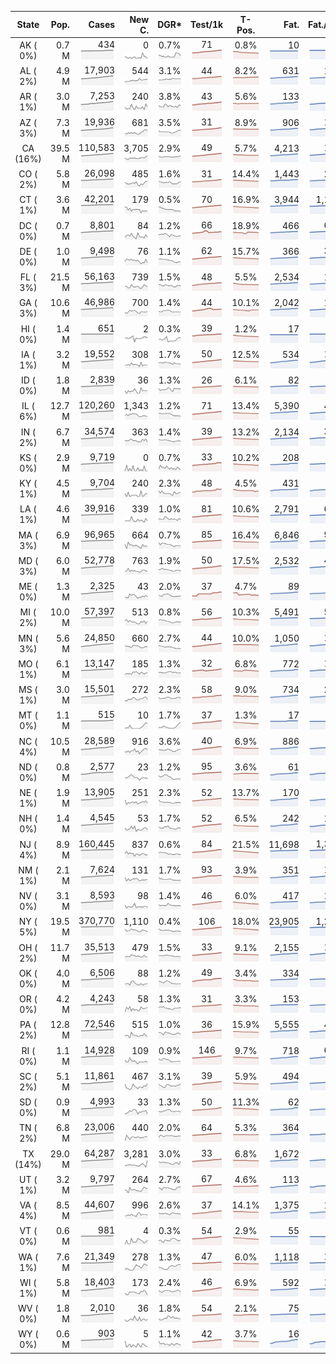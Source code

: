 
<!-- Building Table Time:  2020-06-01T14:29:44.462574 -->


| State | Pop. | Cases | New C. | DGR* | Test/1k | T-Pos. | Fat. | Fat./1M  | CFR* |  GF* | GF-14day | Dbl.Days | CDD |  
| :---: | ---: | ---: | ---: | :---: | :---: | :---: | ---: | ---:  | :---: |  :---: | :---: | :---: | ---: |  
| AK ( 0%)  | 0.7 M  | 434 <br><img src="/assets/images/covid/sparklines/AK_img_positive_20200601_1591036184.png"> | 0 <br><img src="/assets/images/covid/sparklines/AK_img_positiveIncrease_20200601_1591036184.png"> | 0.7% <br><img src="/assets/images/covid/sparklines/AK_img_dgr_4_20200601_1591036184.png"> | 71 <br><img src="/assets/images/covid/sparklines/AK_img_total_test_per_1k_20200601_1591036184.png"> | 0.8% <br><img src="/assets/images/covid/sparklines/AK_img_test_positivity_20200601_1591036184.png"> | 10 <br><img src="/assets/images/covid/sparklines/AK_img_death_20200601_1591036185.png"> | 14 <br><img src="/assets/images/covid/sparklines/AK_img_death_20200601_1591036185.png">  | 2.3% <br><img src="/assets/images/covid/sparklines/AK_img_cfr_4_20200601_1591036186.png"> |  1.5 <br><img src="/assets/images/covid/sparklines/AK_img_gfac_4_20200601_1591036185.png"> | 22.8 <br><img src="/assets/images/covid/sparklines/AK_img_gfac_14sum_20200601_1591036185.png"> | 98 <br><img src="/assets/images/covid/sparklines/AK_img_doubling_days_20200601_1591036185.png"> | 3   |  
| AL ( 2%)  | 4.9 M  | 17,903 <br><img src="/assets/images/covid/sparklines/AL_img_positive_20200601_1591036186.png"> | 544 <br><img src="/assets/images/covid/sparklines/AL_img_positiveIncrease_20200601_1591036186.png"> | 3.1% <br><img src="/assets/images/covid/sparklines/AL_img_dgr_4_20200601_1591036186.png"> | 44 <br><img src="/assets/images/covid/sparklines/AL_img_total_test_per_1k_20200601_1591036186.png"> | 8.2% <br><img src="/assets/images/covid/sparklines/AL_img_test_positivity_20200601_1591036186.png"> | 631 <br><img src="/assets/images/covid/sparklines/AL_img_death_20200601_1591036186.png"> | 129 <br><img src="/assets/images/covid/sparklines/AL_img_death_20200601_1591036186.png">  | 3.6% <br><img src="/assets/images/covid/sparklines/AL_img_cfr_4_20200601_1591036187.png"> |  1.0 <br><img src="/assets/images/covid/sparklines/AL_img_gfac_4_20200601_1591036186.png"> | 15.0 <br><img src="/assets/images/covid/sparklines/AL_img_gfac_14sum_20200601_1591036187.png"> | 22 <br><img src="/assets/images/covid/sparklines/AL_img_doubling_days_20200601_1591036187.png"> | 0   |  
| AR ( 1%)  | 3.0 M  | 7,253 <br><img src="/assets/images/covid/sparklines/AR_img_positive_20200601_1591036187.png"> | 240 <br><img src="/assets/images/covid/sparklines/AR_img_positiveIncrease_20200601_1591036187.png"> | 3.8% <br><img src="/assets/images/covid/sparklines/AR_img_dgr_4_20200601_1591036187.png"> | 43 <br><img src="/assets/images/covid/sparklines/AR_img_total_test_per_1k_20200601_1591036188.png"> | 5.6% <br><img src="/assets/images/covid/sparklines/AR_img_test_positivity_20200601_1591036188.png"> | 133 <br><img src="/assets/images/covid/sparklines/AR_img_death_20200601_1591036188.png"> | 44 <br><img src="/assets/images/covid/sparklines/AR_img_death_20200601_1591036188.png">  | 1.9% <br><img src="/assets/images/covid/sparklines/AR_img_cfr_4_20200601_1591036189.png"> |  0.7 <br><img src="/assets/images/covid/sparklines/AR_img_gfac_4_20200601_1591036188.png"> | 17.5 <br><img src="/assets/images/covid/sparklines/AR_img_gfac_14sum_20200601_1591036188.png"> | 18 <br><img src="/assets/images/covid/sparklines/AR_img_doubling_days_20200601_1591036188.png"> | 1   |  
| AZ ( 3%)  | 7.3 M  | 19,936 <br><img src="/assets/images/covid/sparklines/AZ_img_positive_20200601_1591036189.png"> | 681 <br><img src="/assets/images/covid/sparklines/AZ_img_positiveIncrease_20200601_1591036189.png"> | 3.5% <br><img src="/assets/images/covid/sparklines/AZ_img_dgr_4_20200601_1591036189.png"> | 31 <br><img src="/assets/images/covid/sparklines/AZ_img_total_test_per_1k_20200601_1591036189.png"> | 8.9% <br><img src="/assets/images/covid/sparklines/AZ_img_test_positivity_20200601_1591036189.png"> | 906 <br><img src="/assets/images/covid/sparklines/AZ_img_death_20200601_1591036189.png"> | 124 <br><img src="/assets/images/covid/sparklines/AZ_img_death_20200601_1591036189.png">  | 4.7% <br><img src="/assets/images/covid/sparklines/AZ_img_cfr_4_20200601_1591036190.png"> |  1.1 <br><img src="/assets/images/covid/sparklines/AZ_img_gfac_4_20200601_1591036190.png"> | 15.5 <br><img src="/assets/images/covid/sparklines/AZ_img_gfac_14sum_20200601_1591036190.png"> | 20 <br><img src="/assets/images/covid/sparklines/AZ_img_doubling_days_20200601_1591036190.png"> | 1   |  
| CA (16%)  | 39.5 M  | 110,583 <br><img src="/assets/images/covid/sparklines/CA_img_positive_20200601_1591036190.png"> | 3,705 <br><img src="/assets/images/covid/sparklines/CA_img_positiveIncrease_20200601_1591036190.png"> | 2.9% <br><img src="/assets/images/covid/sparklines/CA_img_dgr_4_20200601_1591036191.png"> | 49 <br><img src="/assets/images/covid/sparklines/CA_img_total_test_per_1k_20200601_1591036191.png"> | 5.7% <br><img src="/assets/images/covid/sparklines/CA_img_test_positivity_20200601_1591036191.png"> | 4,213 <br><img src="/assets/images/covid/sparklines/CA_img_death_20200601_1591036191.png"> | 107 <br><img src="/assets/images/covid/sparklines/CA_img_death_20200601_1591036191.png">  | 3.9% <br><img src="/assets/images/covid/sparklines/CA_img_cfr_4_20200601_1591036192.png"> |  1.2 <br><img src="/assets/images/covid/sparklines/CA_img_gfac_4_20200601_1591036191.png"> | 14.7 <br><img src="/assets/images/covid/sparklines/CA_img_gfac_14sum_20200601_1591036191.png"> | 24 <br><img src="/assets/images/covid/sparklines/CA_img_doubling_days_20200601_1591036191.png"> | 0   |  
| CO ( 2%)  | 5.8 M  | 26,098 <br><img src="/assets/images/covid/sparklines/CO_img_positive_20200601_1591036192.png"> | 485 <br><img src="/assets/images/covid/sparklines/CO_img_positiveIncrease_20200601_1591036192.png"> | 1.6% <br><img src="/assets/images/covid/sparklines/CO_img_dgr_4_20200601_1591036192.png"> | 31 <br><img src="/assets/images/covid/sparklines/CO_img_total_test_per_1k_20200601_1591036192.png"> | 14.4% <br><img src="/assets/images/covid/sparklines/CO_img_test_positivity_20200601_1591036193.png"> | 1,443 <br><img src="/assets/images/covid/sparklines/CO_img_death_20200601_1591036193.png"> | 251 <br><img src="/assets/images/covid/sparklines/CO_img_death_20200601_1591036193.png">  | 5.6% <br><img src="/assets/images/covid/sparklines/CO_img_cfr_4_20200601_1591036193.png"> |  1.3 <br><img src="/assets/images/covid/sparklines/CO_img_gfac_4_20200601_1591036193.png"> | 15.3 <br><img src="/assets/images/covid/sparklines/CO_img_gfac_14sum_20200601_1591036193.png"> | 42 <br><img src="/assets/images/covid/sparklines/CO_img_doubling_days_20200601_1591036193.png"> | 1   |  
| CT ( 1%)  | 3.6 M  | 42,201 <br><img src="/assets/images/covid/sparklines/CT_img_positive_20200601_1591036194.png"> | 179 <br><img src="/assets/images/covid/sparklines/CT_img_positiveIncrease_20200601_1591036194.png"> | 0.5% <br><img src="/assets/images/covid/sparklines/CT_img_dgr_4_20200601_1591036194.png"> | 70 <br><img src="/assets/images/covid/sparklines/CT_img_total_test_per_1k_20200601_1591036194.png"> | 16.9% <br><img src="/assets/images/covid/sparklines/CT_img_test_positivity_20200601_1591036194.png"> | 3,944 <br><img src="/assets/images/covid/sparklines/CT_img_death_20200601_1591036194.png"> | 1,106 <br><img src="/assets/images/covid/sparklines/CT_img_death_20200601_1591036194.png">  | 9.3% <br><img src="/assets/images/covid/sparklines/CT_img_cfr_4_20200601_1591036195.png"> |  0.9 <br><img src="/assets/images/covid/sparklines/CT_img_gfac_4_20200601_1591036194.png"> | 13.8 <br><img src="/assets/images/covid/sparklines/CT_img_gfac_14sum_20200601_1591036195.png"> | 132 <br><img src="/assets/images/covid/sparklines/CT_img_doubling_days_20200601_1591036195.png"> | 1   |  
| DC ( 0%)  | 0.7 M  | 8,801 <br><img src="/assets/images/covid/sparklines/DC_img_positive_20200601_1591036195.png"> | 84 <br><img src="/assets/images/covid/sparklines/DC_img_positiveIncrease_20200601_1591036195.png"> | 1.2% <br><img src="/assets/images/covid/sparklines/DC_img_dgr_4_20200601_1591036195.png"> | 66 <br><img src="/assets/images/covid/sparklines/DC_img_total_test_per_1k_20200601_1591036195.png"> | 18.9% <br><img src="/assets/images/covid/sparklines/DC_img_test_positivity_20200601_1591036196.png"> | 466 <br><img src="/assets/images/covid/sparklines/DC_img_death_20200601_1591036196.png"> | 660 <br><img src="/assets/images/covid/sparklines/DC_img_death_20200601_1591036196.png">  | 5.3% <br><img src="/assets/images/covid/sparklines/DC_img_cfr_4_20200601_1591036196.png"> |  1.4 <br><img src="/assets/images/covid/sparklines/DC_img_gfac_4_20200601_1591036196.png"> | 13.8 <br><img src="/assets/images/covid/sparklines/DC_img_gfac_14sum_20200601_1591036196.png"> | 56 <br><img src="/assets/images/covid/sparklines/DC_img_doubling_days_20200601_1591036196.png"> | 1   |  
| DE ( 0%)  | 1.0 M  | 9,498 <br><img src="/assets/images/covid/sparklines/DE_img_positive_20200601_1591036197.png"> | 76 <br><img src="/assets/images/covid/sparklines/DE_img_positiveIncrease_20200601_1591036197.png"> | 1.1% <br><img src="/assets/images/covid/sparklines/DE_img_dgr_4_20200601_1591036197.png"> | 62 <br><img src="/assets/images/covid/sparklines/DE_img_total_test_per_1k_20200601_1591036197.png"> | 15.7% <br><img src="/assets/images/covid/sparklines/DE_img_test_positivity_20200601_1591036197.png"> | 366 <br><img src="/assets/images/covid/sparklines/DE_img_death_20200601_1591036197.png"> | 376 <br><img src="/assets/images/covid/sparklines/DE_img_death_20200601_1591036197.png">  | 3.8% <br><img src="/assets/images/covid/sparklines/DE_img_cfr_4_20200601_1591036198.png"> |  1.3 <br><img src="/assets/images/covid/sparklines/DE_img_gfac_4_20200601_1591036197.png"> | 15.6 <br><img src="/assets/images/covid/sparklines/DE_img_gfac_14sum_20200601_1591036198.png"> | 62 <br><img src="/assets/images/covid/sparklines/DE_img_doubling_days_20200601_1591036198.png"> | 1   |  
| FL ( 3%)  | 21.5 M  | 56,163 <br><img src="/assets/images/covid/sparklines/FL_img_positive_20200601_1591036198.png"> | 739 <br><img src="/assets/images/covid/sparklines/FL_img_positiveIncrease_20200601_1591036198.png"> | 1.5% <br><img src="/assets/images/covid/sparklines/FL_img_dgr_4_20200601_1591036198.png"> | 48 <br><img src="/assets/images/covid/sparklines/FL_img_total_test_per_1k_20200601_1591036198.png"> | 5.5% <br><img src="/assets/images/covid/sparklines/FL_img_test_positivity_20200601_1591036199.png"> | 2,534 <br><img src="/assets/images/covid/sparklines/FL_img_death_20200601_1591036199.png"> | 118 <br><img src="/assets/images/covid/sparklines/FL_img_death_20200601_1591036199.png">  | 4.5% <br><img src="/assets/images/covid/sparklines/FL_img_cfr_4_20200601_1591036200.png"> |  1.0 <br><img src="/assets/images/covid/sparklines/FL_img_gfac_4_20200601_1591036199.png"> | 14.8 <br><img src="/assets/images/covid/sparklines/FL_img_gfac_14sum_20200601_1591036199.png"> | 46 <br><img src="/assets/images/covid/sparklines/FL_img_doubling_days_20200601_1591036199.png"> | 2   |  
| GA ( 3%)  | 10.6 M  | 46,986 <br><img src="/assets/images/covid/sparklines/GA_img_positive_20200601_1591036200.png"> | 700 <br><img src="/assets/images/covid/sparklines/GA_img_positiveIncrease_20200601_1591036200.png"> | 1.4% <br><img src="/assets/images/covid/sparklines/GA_img_dgr_4_20200601_1591036200.png"> | 44 <br><img src="/assets/images/covid/sparklines/GA_img_total_test_per_1k_20200601_1591036200.png"> | 10.1% <br><img src="/assets/images/covid/sparklines/GA_img_test_positivity_20200601_1591036200.png"> | 2,042 <br><img src="/assets/images/covid/sparklines/GA_img_death_20200601_1591036200.png"> | 192 <br><img src="/assets/images/covid/sparklines/GA_img_death_20200601_1591036200.png">  | 4.3% <br><img src="/assets/images/covid/sparklines/GA_img_cfr_4_20200601_1591036201.png"> |  1.1 <br><img src="/assets/images/covid/sparklines/GA_img_gfac_4_20200601_1591036200.png"> | 14.9 <br><img src="/assets/images/covid/sparklines/GA_img_gfac_14sum_20200601_1591036201.png"> | 48 <br><img src="/assets/images/covid/sparklines/GA_img_doubling_days_20200601_1591036201.png"> | 0   |  
| HI ( 0%)  | 1.4 M  | 651 <br><img src="/assets/images/covid/sparklines/HI_img_positive_20200601_1591036201.png"> | 2 <br><img src="/assets/images/covid/sparklines/HI_img_positiveIncrease_20200601_1591036201.png"> | 0.3% <br><img src="/assets/images/covid/sparklines/HI_img_dgr_4_20200601_1591036201.png"> | 39 <br><img src="/assets/images/covid/sparklines/HI_img_total_test_per_1k_20200601_1591036202.png"> | 1.2% <br><img src="/assets/images/covid/sparklines/HI_img_test_positivity_20200601_1591036202.png"> | 17 <br><img src="/assets/images/covid/sparklines/HI_img_death_20200601_1591036202.png"> | 12 <br><img src="/assets/images/covid/sparklines/HI_img_death_20200601_1591036202.png">  | 2.6% <br><img src="/assets/images/covid/sparklines/HI_img_cfr_4_20200601_1591036203.png"> |  1.2 <br><img src="/assets/images/covid/sparklines/HI_img_gfac_4_20200601_1591036202.png"> | 10.0 <br><img src="/assets/images/covid/sparklines/HI_img_gfac_14sum_20200601_1591036202.png"> | 249 <br><img src="/assets/images/covid/sparklines/HI_img_doubling_days_20200601_1591036203.png"> | 38   |  
| IA ( 1%)  | 3.2 M  | 19,552 <br><img src="/assets/images/covid/sparklines/IA_img_positive_20200601_1591036203.png"> | 308 <br><img src="/assets/images/covid/sparklines/IA_img_positiveIncrease_20200601_1591036203.png"> | 1.7% <br><img src="/assets/images/covid/sparklines/IA_img_dgr_4_20200601_1591036203.png"> | 50 <br><img src="/assets/images/covid/sparklines/IA_img_total_test_per_1k_20200601_1591036203.png"> | 12.5% <br><img src="/assets/images/covid/sparklines/IA_img_test_positivity_20200601_1591036203.png"> | 534 <br><img src="/assets/images/covid/sparklines/IA_img_death_20200601_1591036204.png"> | 169 <br><img src="/assets/images/covid/sparklines/IA_img_death_20200601_1591036204.png">  | 2.7% <br><img src="/assets/images/covid/sparklines/IA_img_cfr_4_20200601_1591036204.png"> |  1.2 <br><img src="/assets/images/covid/sparklines/IA_img_gfac_4_20200601_1591036204.png"> | 17.8 <br><img src="/assets/images/covid/sparklines/IA_img_gfac_14sum_20200601_1591036204.png"> | 40 <br><img src="/assets/images/covid/sparklines/IA_img_doubling_days_20200601_1591036204.png"> | 2   |  
| ID ( 0%)  | 1.8 M  | 2,839 <br><img src="/assets/images/covid/sparklines/ID_img_positive_20200601_1591036204.png"> | 36 <br><img src="/assets/images/covid/sparklines/ID_img_positiveIncrease_20200601_1591036205.png"> | 1.3% <br><img src="/assets/images/covid/sparklines/ID_img_dgr_4_20200601_1591036205.png"> | 26 <br><img src="/assets/images/covid/sparklines/ID_img_total_test_per_1k_20200601_1591036205.png"> | 6.1% <br><img src="/assets/images/covid/sparklines/ID_img_test_positivity_20200601_1591036205.png"> | 82 <br><img src="/assets/images/covid/sparklines/ID_img_death_20200601_1591036205.png"> | 46 <br><img src="/assets/images/covid/sparklines/ID_img_death_20200601_1591036205.png">  | 2.9% <br><img src="/assets/images/covid/sparklines/ID_img_cfr_4_20200601_1591036206.png"> |  1.0 <br><img src="/assets/images/covid/sparklines/ID_img_gfac_4_20200601_1591036205.png"> | 11.3 <br><img src="/assets/images/covid/sparklines/ID_img_gfac_14sum_20200601_1591036205.png"> | 53 <br><img src="/assets/images/covid/sparklines/ID_img_doubling_days_20200601_1591036206.png"> | 0   |  
| IL ( 6%)  | 12.7 M  | 120,260 <br><img src="/assets/images/covid/sparklines/IL_img_positive_20200601_1591036206.png"> | 1,343 <br><img src="/assets/images/covid/sparklines/IL_img_positiveIncrease_20200601_1591036206.png"> | 1.2% <br><img src="/assets/images/covid/sparklines/IL_img_dgr_4_20200601_1591036206.png"> | 71 <br><img src="/assets/images/covid/sparklines/IL_img_total_test_per_1k_20200601_1591036206.png"> | 13.4% <br><img src="/assets/images/covid/sparklines/IL_img_test_positivity_20200601_1591036207.png"> | 5,390 <br><img src="/assets/images/covid/sparklines/IL_img_death_20200601_1591036207.png"> | 425 <br><img src="/assets/images/covid/sparklines/IL_img_death_20200601_1591036207.png">  | 4.5% <br><img src="/assets/images/covid/sparklines/IL_img_cfr_4_20200601_1591036207.png"> |  1.0 <br><img src="/assets/images/covid/sparklines/IL_img_gfac_4_20200601_1591036207.png"> | 14.2 <br><img src="/assets/images/covid/sparklines/IL_img_gfac_14sum_20200601_1591036207.png"> | 56 <br><img src="/assets/images/covid/sparklines/IL_img_doubling_days_20200601_1591036207.png"> | 2   |  
| IN ( 2%)  | 6.7 M  | 34,574 <br><img src="/assets/images/covid/sparklines/IN_img_positive_20200601_1591036208.png"> | 363 <br><img src="/assets/images/covid/sparklines/IN_img_positiveIncrease_20200601_1591036208.png"> | 1.4% <br><img src="/assets/images/covid/sparklines/IN_img_dgr_4_20200601_1591036208.png"> | 39 <br><img src="/assets/images/covid/sparklines/IN_img_total_test_per_1k_20200601_1591036208.png"> | 13.2% <br><img src="/assets/images/covid/sparklines/IN_img_test_positivity_20200601_1591036208.png"> | 2,134 <br><img src="/assets/images/covid/sparklines/IN_img_death_20200601_1591036208.png"> | 317 <br><img src="/assets/images/covid/sparklines/IN_img_death_20200601_1591036208.png">  | 6.2% <br><img src="/assets/images/covid/sparklines/IN_img_cfr_4_20200601_1591036209.png"> |  0.9 <br><img src="/assets/images/covid/sparklines/IN_img_gfac_4_20200601_1591036208.png"> | 14.3 <br><img src="/assets/images/covid/sparklines/IN_img_gfac_14sum_20200601_1591036209.png"> | 48 <br><img src="/assets/images/covid/sparklines/IN_img_doubling_days_20200601_1591036209.png"> | 1   |  
| KS ( 0%)  | 2.9 M  | 9,719 <br><img src="/assets/images/covid/sparklines/KS_img_positive_20200601_1591036209.png"> | 0 <br><img src="/assets/images/covid/sparklines/KS_img_positiveIncrease_20200601_1591036209.png"> | 0.7% <br><img src="/assets/images/covid/sparklines/KS_img_dgr_4_20200601_1591036209.png"> | 33 <br><img src="/assets/images/covid/sparklines/KS_img_total_test_per_1k_20200601_1591036209.png"> | 10.2% <br><img src="/assets/images/covid/sparklines/KS_img_test_positivity_20200601_1591036210.png"> | 208 <br><img src="/assets/images/covid/sparklines/KS_img_death_20200601_1591036210.png"> | 71 <br><img src="/assets/images/covid/sparklines/KS_img_death_20200601_1591036210.png">  | 2.1% <br><img src="/assets/images/covid/sparklines/KS_img_cfr_4_20200601_1591036210.png"> |  0.0 <br><img src="/assets/images/covid/sparklines/KS_img_gfac_4_20200601_1591036210.png"> | 0.2 <br><img src="/assets/images/covid/sparklines/KS_img_gfac_14sum_20200601_1591036210.png"> | 94 <br><img src="/assets/images/covid/sparklines/KS_img_doubling_days_20200601_1591036210.png"> | 2   |  
| KY ( 1%)  | 4.5 M  | 9,704 <br><img src="/assets/images/covid/sparklines/KY_img_positive_20200601_1591036211.png"> | 240 <br><img src="/assets/images/covid/sparklines/KY_img_positiveIncrease_20200601_1591036211.png"> | 2.3% <br><img src="/assets/images/covid/sparklines/KY_img_dgr_4_20200601_1591036211.png"> | 48 <br><img src="/assets/images/covid/sparklines/KY_img_total_test_per_1k_20200601_1591036211.png"> | 4.5% <br><img src="/assets/images/covid/sparklines/KY_img_test_positivity_20200601_1591036211.png"> | 431 <br><img src="/assets/images/covid/sparklines/KY_img_death_20200601_1591036211.png"> | 96 <br><img src="/assets/images/covid/sparklines/KY_img_death_20200601_1591036211.png">  | 4.4% <br><img src="/assets/images/covid/sparklines/KY_img_cfr_4_20200601_1591036212.png"> |  1.3 <br><img src="/assets/images/covid/sparklines/KY_img_gfac_4_20200601_1591036211.png"> | 10.0 <br><img src="/assets/images/covid/sparklines/KY_img_gfac_14sum_20200601_1591036212.png"> | 31 <br><img src="/assets/images/covid/sparklines/KY_img_doubling_days_20200601_1591036212.png"> | 1   |  
| LA ( 1%)  | 4.6 M  | 39,916 <br><img src="/assets/images/covid/sparklines/LA_img_positive_20200601_1591036212.png"> | 339 <br><img src="/assets/images/covid/sparklines/LA_img_positiveIncrease_20200601_1591036212.png"> | 1.0% <br><img src="/assets/images/covid/sparklines/LA_img_dgr_4_20200601_1591036212.png"> | 81 <br><img src="/assets/images/covid/sparklines/LA_img_total_test_per_1k_20200601_1591036212.png"> | 10.6% <br><img src="/assets/images/covid/sparklines/LA_img_test_positivity_20200601_1591036213.png"> | 2,791 <br><img src="/assets/images/covid/sparklines/LA_img_death_20200601_1591036213.png"> | 600 <br><img src="/assets/images/covid/sparklines/LA_img_death_20200601_1591036213.png">  | 7.0% <br><img src="/assets/images/covid/sparklines/LA_img_cfr_4_20200601_1591036214.png"> |  0.6 <br><img src="/assets/images/covid/sparklines/LA_img_gfac_4_20200601_1591036213.png"> | 18.5 <br><img src="/assets/images/covid/sparklines/LA_img_gfac_14sum_20200601_1591036213.png"> | 68 <br><img src="/assets/images/covid/sparklines/LA_img_doubling_days_20200601_1591036214.png"> | 1   |  
| MA ( 3%)  | 6.9 M  | 96,965 <br><img src="/assets/images/covid/sparklines/MA_img_positive_20200601_1591036214.png"> | 664 <br><img src="/assets/images/covid/sparklines/MA_img_positiveIncrease_20200601_1591036214.png"> | 0.7% <br><img src="/assets/images/covid/sparklines/MA_img_dgr_4_20200601_1591036214.png"> | 85 <br><img src="/assets/images/covid/sparklines/MA_img_total_test_per_1k_20200601_1591036214.png"> | 16.4% <br><img src="/assets/images/covid/sparklines/MA_img_test_positivity_20200601_1591036214.png"> | 6,846 <br><img src="/assets/images/covid/sparklines/MA_img_death_20200601_1591036215.png"> | 985 <br><img src="/assets/images/covid/sparklines/MA_img_death_20200601_1591036215.png">  | 7.0% <br><img src="/assets/images/covid/sparklines/MA_img_cfr_4_20200601_1591036215.png"> |  0.9 <br><img src="/assets/images/covid/sparklines/MA_img_gfac_4_20200601_1591036215.png"> | 10.0 <br><img src="/assets/images/covid/sparklines/MA_img_gfac_14sum_20200601_1591036215.png"> | 94 <br><img src="/assets/images/covid/sparklines/MA_img_doubling_days_20200601_1591036215.png"> | 1   |  
| MD ( 3%)  | 6.0 M  | 52,778 <br><img src="/assets/images/covid/sparklines/MD_img_positive_20200601_1591036215.png"> | 763 <br><img src="/assets/images/covid/sparklines/MD_img_positiveIncrease_20200601_1591036216.png"> | 1.9% <br><img src="/assets/images/covid/sparklines/MD_img_dgr_4_20200601_1591036216.png"> | 50 <br><img src="/assets/images/covid/sparklines/MD_img_total_test_per_1k_20200601_1591036216.png"> | 17.5% <br><img src="/assets/images/covid/sparklines/MD_img_test_positivity_20200601_1591036216.png"> | 2,532 <br><img src="/assets/images/covid/sparklines/MD_img_death_20200601_1591036216.png"> | 419 <br><img src="/assets/images/covid/sparklines/MD_img_death_20200601_1591036216.png">  | 4.8% <br><img src="/assets/images/covid/sparklines/MD_img_cfr_4_20200601_1591036217.png"> |  0.9 <br><img src="/assets/images/covid/sparklines/MD_img_gfac_4_20200601_1591036216.png"> | 15.1 <br><img src="/assets/images/covid/sparklines/MD_img_gfac_14sum_20200601_1591036216.png"> | 37 <br><img src="/assets/images/covid/sparklines/MD_img_doubling_days_20200601_1591036217.png"> | 3   |  
| ME ( 0%)  | 1.3 M  | 2,325 <br><img src="/assets/images/covid/sparklines/ME_img_positive_20200601_1591036217.png"> | 43 <br><img src="/assets/images/covid/sparklines/ME_img_positiveIncrease_20200601_1591036217.png"> | 2.0% <br><img src="/assets/images/covid/sparklines/ME_img_dgr_4_20200601_1591036217.png"> | 37 <br><img src="/assets/images/covid/sparklines/ME_img_total_test_per_1k_20200601_1591036217.png"> | 4.7% <br><img src="/assets/images/covid/sparklines/ME_img_test_positivity_20200601_1591036217.png"> | 89 <br><img src="/assets/images/covid/sparklines/ME_img_death_20200601_1591036218.png"> | 66 <br><img src="/assets/images/covid/sparklines/ME_img_death_20200601_1591036218.png">  | 3.8% <br><img src="/assets/images/covid/sparklines/ME_img_cfr_4_20200601_1591036218.png"> |  1.1 <br><img src="/assets/images/covid/sparklines/ME_img_gfac_4_20200601_1591036218.png"> | 16.0 <br><img src="/assets/images/covid/sparklines/ME_img_gfac_14sum_20200601_1591036218.png"> | 34 <br><img src="/assets/images/covid/sparklines/ME_img_doubling_days_20200601_1591036218.png"> | 1   |  
| MI ( 2%)  | 10.0 M  | 57,397 <br><img src="/assets/images/covid/sparklines/MI_img_positive_20200601_1591036219.png"> | 513 <br><img src="/assets/images/covid/sparklines/MI_img_positiveIncrease_20200601_1591036219.png"> | 0.8% <br><img src="/assets/images/covid/sparklines/MI_img_dgr_4_20200601_1591036219.png"> | 56 <br><img src="/assets/images/covid/sparklines/MI_img_total_test_per_1k_20200601_1591036219.png"> | 10.3% <br><img src="/assets/images/covid/sparklines/MI_img_test_positivity_20200601_1591036219.png"> | 5,491 <br><img src="/assets/images/covid/sparklines/MI_img_death_20200601_1591036219.png"> | 550 <br><img src="/assets/images/covid/sparklines/MI_img_death_20200601_1591036219.png">  | 9.6% <br><img src="/assets/images/covid/sparklines/MI_img_cfr_4_20200601_1591036220.png"> |  1.4 <br><img src="/assets/images/covid/sparklines/MI_img_gfac_4_20200601_1591036219.png"> | 15.2 <br><img src="/assets/images/covid/sparklines/MI_img_gfac_14sum_20200601_1591036220.png"> | 89 <br><img src="/assets/images/covid/sparklines/MI_img_doubling_days_20200601_1591036220.png"> | 0   |  
| MN ( 3%)  | 5.6 M  | 24,850 <br><img src="/assets/images/covid/sparklines/MN_img_positive_20200601_1591036220.png"> | 660 <br><img src="/assets/images/covid/sparklines/MN_img_positiveIncrease_20200601_1591036220.png"> | 2.7% <br><img src="/assets/images/covid/sparklines/MN_img_dgr_4_20200601_1591036220.png"> | 44 <br><img src="/assets/images/covid/sparklines/MN_img_total_test_per_1k_20200601_1591036220.png"> | 10.0% <br><img src="/assets/images/covid/sparklines/MN_img_test_positivity_20200601_1591036221.png"> | 1,050 <br><img src="/assets/images/covid/sparklines/MN_img_death_20200601_1591036221.png"> | 186 <br><img src="/assets/images/covid/sparklines/MN_img_death_20200601_1591036221.png">  | 4.2% <br><img src="/assets/images/covid/sparklines/MN_img_cfr_4_20200601_1591036221.png"> |  1.0 <br><img src="/assets/images/covid/sparklines/MN_img_gfac_4_20200601_1591036221.png"> | 14.1 <br><img src="/assets/images/covid/sparklines/MN_img_gfac_14sum_20200601_1591036221.png"> | 26 <br><img src="/assets/images/covid/sparklines/MN_img_doubling_days_20200601_1591036221.png"> | 0   |  
| MO ( 1%)  | 6.1 M  | 13,147 <br><img src="/assets/images/covid/sparklines/MO_img_positive_20200601_1591036222.png"> | 185 <br><img src="/assets/images/covid/sparklines/MO_img_positiveIncrease_20200601_1591036222.png"> | 1.3% <br><img src="/assets/images/covid/sparklines/MO_img_dgr_4_20200601_1591036222.png"> | 32 <br><img src="/assets/images/covid/sparklines/MO_img_total_test_per_1k_20200601_1591036222.png"> | 6.8% <br><img src="/assets/images/covid/sparklines/MO_img_test_positivity_20200601_1591036222.png"> | 772 <br><img src="/assets/images/covid/sparklines/MO_img_death_20200601_1591036222.png"> | 126 <br><img src="/assets/images/covid/sparklines/MO_img_death_20200601_1591036222.png">  | 5.8% <br><img src="/assets/images/covid/sparklines/MO_img_cfr_4_20200601_1591036223.png"> |  1.1 <br><img src="/assets/images/covid/sparklines/MO_img_gfac_4_20200601_1591036222.png"> | 15.1 <br><img src="/assets/images/covid/sparklines/MO_img_gfac_14sum_20200601_1591036223.png"> | 52 <br><img src="/assets/images/covid/sparklines/MO_img_doubling_days_20200601_1591036223.png"> | 0   |  
| MS ( 1%)  | 3.0 M  | 15,501 <br><img src="/assets/images/covid/sparklines/MS_img_positive_20200601_1591036223.png"> | 272 <br><img src="/assets/images/covid/sparklines/MS_img_positiveIncrease_20200601_1591036223.png"> | 2.3% <br><img src="/assets/images/covid/sparklines/MS_img_dgr_4_20200601_1591036223.png"> | 58 <br><img src="/assets/images/covid/sparklines/MS_img_total_test_per_1k_20200601_1591036223.png"> | 9.0% <br><img src="/assets/images/covid/sparklines/MS_img_test_positivity_20200601_1591036224.png"> | 734 <br><img src="/assets/images/covid/sparklines/MS_img_death_20200601_1591036224.png"> | 247 <br><img src="/assets/images/covid/sparklines/MS_img_death_20200601_1591036224.png">  | 4.8% <br><img src="/assets/images/covid/sparklines/MS_img_cfr_4_20200601_1591036224.png"> |  0.9 <br><img src="/assets/images/covid/sparklines/MS_img_gfac_4_20200601_1591036224.png"> | 15.2 <br><img src="/assets/images/covid/sparklines/MS_img_gfac_14sum_20200601_1591036224.png"> | 30 <br><img src="/assets/images/covid/sparklines/MS_img_doubling_days_20200601_1591036224.png"> | 1   |  
| MT ( 0%)  | 1.1 M  | 515 <br><img src="/assets/images/covid/sparklines/MT_img_positive_20200601_1591036225.png"> | 10 <br><img src="/assets/images/covid/sparklines/MT_img_positiveIncrease_20200601_1591036225.png"> | 1.7% <br><img src="/assets/images/covid/sparklines/MT_img_dgr_4_20200601_1591036225.png"> | 37 <br><img src="/assets/images/covid/sparklines/MT_img_total_test_per_1k_20200601_1591036225.png"> | 1.3% <br><img src="/assets/images/covid/sparklines/MT_img_test_positivity_20200601_1591036225.png"> | 17 <br><img src="/assets/images/covid/sparklines/MT_img_death_20200601_1591036225.png"> | 16 <br><img src="/assets/images/covid/sparklines/MT_img_death_20200601_1591036225.png">  | 3.4% <br><img src="/assets/images/covid/sparklines/MT_img_cfr_4_20200601_1591036226.png"> |  1.3 <br><img src="/assets/images/covid/sparklines/MT_img_gfac_4_20200601_1591036225.png"> | 20.4 <br><img src="/assets/images/covid/sparklines/MT_img_gfac_14sum_20200601_1591036226.png"> | 41 <br><img src="/assets/images/covid/sparklines/MT_img_doubling_days_20200601_1591036226.png"> | 1   |  
| NC ( 4%)  | 10.5 M  | 28,589 <br><img src="/assets/images/covid/sparklines/NC_img_positive_20200601_1591036226.png"> | 916 <br><img src="/assets/images/covid/sparklines/NC_img_positiveIncrease_20200601_1591036226.png"> | 3.6% <br><img src="/assets/images/covid/sparklines/NC_img_dgr_4_20200601_1591036226.png"> | 40 <br><img src="/assets/images/covid/sparklines/NC_img_total_test_per_1k_20200601_1591036226.png"> | 6.9% <br><img src="/assets/images/covid/sparklines/NC_img_test_positivity_20200601_1591036227.png"> | 886 <br><img src="/assets/images/covid/sparklines/NC_img_death_20200601_1591036227.png"> | 84 <br><img src="/assets/images/covid/sparklines/NC_img_death_20200601_1591036227.png">  | 3.2% <br><img src="/assets/images/covid/sparklines/NC_img_cfr_4_20200601_1591036228.png"> |  1.1 <br><img src="/assets/images/covid/sparklines/NC_img_gfac_4_20200601_1591036227.png"> | 16.8 <br><img src="/assets/images/covid/sparklines/NC_img_gfac_14sum_20200601_1591036227.png"> | 19 <br><img src="/assets/images/covid/sparklines/NC_img_doubling_days_20200601_1591036228.png"> | 1   |  
| ND ( 0%)  | 0.8 M  | 2,577 <br><img src="/assets/images/covid/sparklines/ND_img_positive_20200601_1591036228.png"> | 23 <br><img src="/assets/images/covid/sparklines/ND_img_positiveIncrease_20200601_1591036228.png"> | 1.2% <br><img src="/assets/images/covid/sparklines/ND_img_dgr_4_20200601_1591036228.png"> | 95 <br><img src="/assets/images/covid/sparklines/ND_img_total_test_per_1k_20200601_1591036228.png"> | 3.6% <br><img src="/assets/images/covid/sparklines/ND_img_test_positivity_20200601_1591036229.png"> | 61 <br><img src="/assets/images/covid/sparklines/ND_img_death_20200601_1591036229.png"> | 80 <br><img src="/assets/images/covid/sparklines/ND_img_death_20200601_1591036229.png">  | 2.3% <br><img src="/assets/images/covid/sparklines/ND_img_cfr_4_20200601_1591036229.png"> |  0.8 <br><img src="/assets/images/covid/sparklines/ND_img_gfac_4_20200601_1591036229.png"> | 12.1 <br><img src="/assets/images/covid/sparklines/ND_img_gfac_14sum_20200601_1591036229.png"> | 59 <br><img src="/assets/images/covid/sparklines/ND_img_doubling_days_20200601_1591036229.png"> | 3   |  
| NE ( 1%)  | 1.9 M  | 13,905 <br><img src="/assets/images/covid/sparklines/NE_img_positive_20200601_1591036229.png"> | 251 <br><img src="/assets/images/covid/sparklines/NE_img_positiveIncrease_20200601_1591036230.png"> | 2.3% <br><img src="/assets/images/covid/sparklines/NE_img_dgr_4_20200601_1591036230.png"> | 52 <br><img src="/assets/images/covid/sparklines/NE_img_total_test_per_1k_20200601_1591036230.png"> | 13.7% <br><img src="/assets/images/covid/sparklines/NE_img_test_positivity_20200601_1591036230.png"> | 170 <br><img src="/assets/images/covid/sparklines/NE_img_death_20200601_1591036230.png"> | 88 <br><img src="/assets/images/covid/sparklines/NE_img_death_20200601_1591036230.png">  | 1.2% <br><img src="/assets/images/covid/sparklines/NE_img_cfr_4_20200601_1591036231.png"> |  1.0 <br><img src="/assets/images/covid/sparklines/NE_img_gfac_4_20200601_1591036230.png"> | 15.6 <br><img src="/assets/images/covid/sparklines/NE_img_gfac_14sum_20200601_1591036230.png"> | 31 <br><img src="/assets/images/covid/sparklines/NE_img_doubling_days_20200601_1591036231.png"> | 1   |  
| NH ( 0%)  | 1.4 M  | 4,545 <br><img src="/assets/images/covid/sparklines/NH_img_positive_20200601_1591036231.png"> | 53 <br><img src="/assets/images/covid/sparklines/NH_img_positiveIncrease_20200601_1591036231.png"> | 1.7% <br><img src="/assets/images/covid/sparklines/NH_img_dgr_4_20200601_1591036231.png"> | 52 <br><img src="/assets/images/covid/sparklines/NH_img_total_test_per_1k_20200601_1591036231.png"> | 6.5% <br><img src="/assets/images/covid/sparklines/NH_img_test_positivity_20200601_1591036231.png"> | 242 <br><img src="/assets/images/covid/sparklines/NH_img_death_20200601_1591036232.png"> | 178 <br><img src="/assets/images/covid/sparklines/NH_img_death_20200601_1591036232.png">  | 5.3% <br><img src="/assets/images/covid/sparklines/NH_img_cfr_4_20200601_1591036232.png"> |  1.0 <br><img src="/assets/images/covid/sparklines/NH_img_gfac_4_20200601_1591036232.png"> | 15.4 <br><img src="/assets/images/covid/sparklines/NH_img_gfac_14sum_20200601_1591036232.png"> | 42 <br><img src="/assets/images/covid/sparklines/NH_img_doubling_days_20200601_1591036232.png"> | 1   |  
| NJ ( 4%)  | 8.9 M  | 160,445 <br><img src="/assets/images/covid/sparklines/NJ_img_positive_20200601_1591036232.png"> | 837 <br><img src="/assets/images/covid/sparklines/NJ_img_positiveIncrease_20200601_1591036233.png"> | 0.6% <br><img src="/assets/images/covid/sparklines/NJ_img_dgr_4_20200601_1591036233.png"> | 84 <br><img src="/assets/images/covid/sparklines/NJ_img_total_test_per_1k_20200601_1591036233.png"> | 21.5% <br><img src="/assets/images/covid/sparklines/NJ_img_test_positivity_20200601_1591036233.png"> | 11,698 <br><img src="/assets/images/covid/sparklines/NJ_img_death_20200601_1591036233.png"> | 1,317 <br><img src="/assets/images/covid/sparklines/NJ_img_death_20200601_1591036233.png">  | 7.3% <br><img src="/assets/images/covid/sparklines/NJ_img_cfr_4_20200601_1591036234.png"> |  1.0 <br><img src="/assets/images/covid/sparklines/NJ_img_gfac_4_20200601_1591036233.png"> | 15.4 <br><img src="/assets/images/covid/sparklines/NJ_img_gfac_14sum_20200601_1591036233.png"> | 125 <br><img src="/assets/images/covid/sparklines/NJ_img_doubling_days_20200601_1591036234.png"> | 0   |  
| NM ( 1%)  | 2.1 M  | 7,624 <br><img src="/assets/images/covid/sparklines/NM_img_positive_20200601_1591036234.png"> | 131 <br><img src="/assets/images/covid/sparklines/NM_img_positiveIncrease_20200601_1591036234.png"> | 1.7% <br><img src="/assets/images/covid/sparklines/NM_img_dgr_4_20200601_1591036234.png"> | 93 <br><img src="/assets/images/covid/sparklines/NM_img_total_test_per_1k_20200601_1591036234.png"> | 3.9% <br><img src="/assets/images/covid/sparklines/NM_img_test_positivity_20200601_1591036234.png"> | 351 <br><img src="/assets/images/covid/sparklines/NM_img_death_20200601_1591036235.png"> | 167 <br><img src="/assets/images/covid/sparklines/NM_img_death_20200601_1591036235.png">  | 4.6% <br><img src="/assets/images/covid/sparklines/NM_img_cfr_4_20200601_1591036235.png"> |  1.0 <br><img src="/assets/images/covid/sparklines/NM_img_gfac_4_20200601_1591036235.png"> | 14.7 <br><img src="/assets/images/covid/sparklines/NM_img_gfac_14sum_20200601_1591036235.png"> | 40 <br><img src="/assets/images/covid/sparklines/NM_img_doubling_days_20200601_1591036235.png"> | 0   |  
| NV ( 0%)  | 3.1 M  | 8,593 <br><img src="/assets/images/covid/sparklines/NV_img_positive_20200601_1591036235.png"> | 98 <br><img src="/assets/images/covid/sparklines/NV_img_positiveIncrease_20200601_1591036236.png"> | 1.4% <br><img src="/assets/images/covid/sparklines/NV_img_dgr_4_20200601_1591036236.png"> | 46 <br><img src="/assets/images/covid/sparklines/NV_img_total_test_per_1k_20200601_1591036236.png"> | 6.0% <br><img src="/assets/images/covid/sparklines/NV_img_test_positivity_20200601_1591036236.png"> | 417 <br><img src="/assets/images/covid/sparklines/NV_img_death_20200601_1591036236.png"> | 135 <br><img src="/assets/images/covid/sparklines/NV_img_death_20200601_1591036236.png">  | 4.9% <br><img src="/assets/images/covid/sparklines/NV_img_cfr_4_20200601_1591036237.png"> |  0.9 <br><img src="/assets/images/covid/sparklines/NV_img_gfac_4_20200601_1591036236.png"> | 18.0 <br><img src="/assets/images/covid/sparklines/NV_img_gfac_14sum_20200601_1591036236.png"> | 48 <br><img src="/assets/images/covid/sparklines/NV_img_doubling_days_20200601_1591036236.png"> | 1   |  
| NY ( 5%)  | 19.5 M  | 370,770 <br><img src="/assets/images/covid/sparklines/NY_img_positive_20200601_1591036237.png"> | 1,110 <br><img src="/assets/images/covid/sparklines/NY_img_positiveIncrease_20200601_1591036237.png"> | 0.4% <br><img src="/assets/images/covid/sparklines/NY_img_dgr_4_20200601_1591036237.png"> | 106 <br><img src="/assets/images/covid/sparklines/NY_img_total_test_per_1k_20200601_1591036237.png"> | 18.0% <br><img src="/assets/images/covid/sparklines/NY_img_test_positivity_20200601_1591036237.png"> | 23,905 <br><img src="/assets/images/covid/sparklines/NY_img_death_20200601_1591036237.png"> | 1,229 <br><img src="/assets/images/covid/sparklines/NY_img_death_20200601_1591036237.png">  | 6.5% <br><img src="/assets/images/covid/sparklines/NY_img_cfr_4_20200601_1591036238.png"> |  0.9 <br><img src="/assets/images/covid/sparklines/NY_img_gfac_4_20200601_1591036238.png"> | 13.8 <br><img src="/assets/images/covid/sparklines/NY_img_gfac_14sum_20200601_1591036238.png"> | 194 <br><img src="/assets/images/covid/sparklines/NY_img_doubling_days_20200601_1591036238.png"> | 3   |  
| OH ( 2%)  | 11.7 M  | 35,513 <br><img src="/assets/images/covid/sparklines/OH_img_positive_20200601_1591036238.png"> | 479 <br><img src="/assets/images/covid/sparklines/OH_img_positiveIncrease_20200601_1591036238.png"> | 1.5% <br><img src="/assets/images/covid/sparklines/OH_img_dgr_4_20200601_1591036239.png"> | 33 <br><img src="/assets/images/covid/sparklines/OH_img_total_test_per_1k_20200601_1591036239.png"> | 9.1% <br><img src="/assets/images/covid/sparklines/OH_img_test_positivity_20200601_1591036239.png"> | 2,155 <br><img src="/assets/images/covid/sparklines/OH_img_death_20200601_1591036239.png"> | 184 <br><img src="/assets/images/covid/sparklines/OH_img_death_20200601_1591036239.png">  | 6.1% <br><img src="/assets/images/covid/sparklines/OH_img_cfr_4_20200601_1591036240.png"> |  1.0 <br><img src="/assets/images/covid/sparklines/OH_img_gfac_4_20200601_1591036239.png"> | 14.3 <br><img src="/assets/images/covid/sparklines/OH_img_gfac_14sum_20200601_1591036239.png"> | 47 <br><img src="/assets/images/covid/sparklines/OH_img_doubling_days_20200601_1591036239.png"> | 0   |  
| OK ( 0%)  | 4.0 M  | 6,506 <br><img src="/assets/images/covid/sparklines/OK_img_positive_20200601_1591036240.png"> | 88 <br><img src="/assets/images/covid/sparklines/OK_img_positiveIncrease_20200601_1591036240.png"> | 1.2% <br><img src="/assets/images/covid/sparklines/OK_img_dgr_4_20200601_1591036240.png"> | 49 <br><img src="/assets/images/covid/sparklines/OK_img_total_test_per_1k_20200601_1591036240.png"> | 3.4% <br><img src="/assets/images/covid/sparklines/OK_img_test_positivity_20200601_1591036240.png"> | 334 <br><img src="/assets/images/covid/sparklines/OK_img_death_20200601_1591036240.png"> | 84 <br><img src="/assets/images/covid/sparklines/OK_img_death_20200601_1591036240.png">  | 5.2% <br><img src="/assets/images/covid/sparklines/OK_img_cfr_4_20200601_1591036241.png"> |  1.2 <br><img src="/assets/images/covid/sparklines/OK_img_gfac_4_20200601_1591036240.png"> | 16.3 <br><img src="/assets/images/covid/sparklines/OK_img_gfac_14sum_20200601_1591036241.png"> | 56 <br><img src="/assets/images/covid/sparklines/OK_img_doubling_days_20200601_1591036241.png"> | 0   |  
| OR ( 0%)  | 4.2 M  | 4,243 <br><img src="/assets/images/covid/sparklines/OR_img_positive_20200601_1591036241.png"> | 58 <br><img src="/assets/images/covid/sparklines/OR_img_positiveIncrease_20200601_1591036241.png"> | 1.3% <br><img src="/assets/images/covid/sparklines/OR_img_dgr_4_20200601_1591036241.png"> | 31 <br><img src="/assets/images/covid/sparklines/OR_img_total_test_per_1k_20200601_1591036242.png"> | 3.3% <br><img src="/assets/images/covid/sparklines/OR_img_test_positivity_20200601_1591036242.png"> | 153 <br><img src="/assets/images/covid/sparklines/OR_img_death_20200601_1591036242.png"> | 36 <br><img src="/assets/images/covid/sparklines/OR_img_death_20200601_1591036242.png">  | 3.6% <br><img src="/assets/images/covid/sparklines/OR_img_cfr_4_20200601_1591036242.png"> |  1.2 <br><img src="/assets/images/covid/sparklines/OR_img_gfac_4_20200601_1591036242.png"> | 22.1 <br><img src="/assets/images/covid/sparklines/OR_img_gfac_14sum_20200601_1591036242.png"> | 54 <br><img src="/assets/images/covid/sparklines/OR_img_doubling_days_20200601_1591036242.png"> | 0   |  
| PA ( 2%)  | 12.8 M  | 72,546 <br><img src="/assets/images/covid/sparklines/PA_img_positive_20200601_1591036243.png"> | 515 <br><img src="/assets/images/covid/sparklines/PA_img_positiveIncrease_20200601_1591036243.png"> | 1.0% <br><img src="/assets/images/covid/sparklines/PA_img_dgr_4_20200601_1591036243.png"> | 36 <br><img src="/assets/images/covid/sparklines/PA_img_total_test_per_1k_20200601_1591036243.png"> | 15.9% <br><img src="/assets/images/covid/sparklines/PA_img_test_positivity_20200601_1591036243.png"> | 5,555 <br><img src="/assets/images/covid/sparklines/PA_img_death_20200601_1591036243.png"> | 434 <br><img src="/assets/images/covid/sparklines/PA_img_death_20200601_1591036243.png">  | 7.7% <br><img src="/assets/images/covid/sparklines/PA_img_cfr_4_20200601_1591036244.png"> |  0.9 <br><img src="/assets/images/covid/sparklines/PA_img_gfac_4_20200601_1591036243.png"> | 12.4 <br><img src="/assets/images/covid/sparklines/PA_img_gfac_14sum_20200601_1591036244.png"> | 70 <br><img src="/assets/images/covid/sparklines/PA_img_doubling_days_20200601_1591036244.png"> | 2   |  
| RI ( 0%)  | 1.1 M  | 14,928 <br><img src="/assets/images/covid/sparklines/RI_img_positive_20200601_1591036244.png"> | 109 <br><img src="/assets/images/covid/sparklines/RI_img_positiveIncrease_20200601_1591036244.png"> | 0.9% <br><img src="/assets/images/covid/sparklines/RI_img_dgr_4_20200601_1591036245.png"> | 146 <br><img src="/assets/images/covid/sparklines/RI_img_total_test_per_1k_20200601_1591036245.png"> | 9.7% <br><img src="/assets/images/covid/sparklines/RI_img_test_positivity_20200601_1591036245.png"> | 718 <br><img src="/assets/images/covid/sparklines/RI_img_death_20200601_1591036245.png"> | 678 <br><img src="/assets/images/covid/sparklines/RI_img_death_20200601_1591036245.png">  | 4.7% <br><img src="/assets/images/covid/sparklines/RI_img_cfr_4_20200601_1591036246.png"> |  0.9 <br><img src="/assets/images/covid/sparklines/RI_img_gfac_4_20200601_1591036245.png"> | 13.4 <br><img src="/assets/images/covid/sparklines/RI_img_gfac_14sum_20200601_1591036246.png"> | 74 <br><img src="/assets/images/covid/sparklines/RI_img_doubling_days_20200601_1591036246.png"> | 1   |  
| SC ( 2%)  | 5.1 M  | 11,861 <br><img src="/assets/images/covid/sparklines/SC_img_positive_20200601_1591036246.png"> | 467 <br><img src="/assets/images/covid/sparklines/SC_img_positiveIncrease_20200601_1591036246.png"> | 3.1% <br><img src="/assets/images/covid/sparklines/SC_img_dgr_4_20200601_1591036246.png"> | 39 <br><img src="/assets/images/covid/sparklines/SC_img_total_test_per_1k_20200601_1591036247.png"> | 5.9% <br><img src="/assets/images/covid/sparklines/SC_img_test_positivity_20200601_1591036247.png"> | 494 <br><img src="/assets/images/covid/sparklines/SC_img_death_20200601_1591036247.png"> | 96 <br><img src="/assets/images/covid/sparklines/SC_img_death_20200601_1591036247.png">  | 4.3% <br><img src="/assets/images/covid/sparklines/SC_img_cfr_4_20200601_1591036248.png"> |  1.4 <br><img src="/assets/images/covid/sparklines/SC_img_gfac_4_20200601_1591036247.png"> | 15.7 <br><img src="/assets/images/covid/sparklines/SC_img_gfac_14sum_20200601_1591036247.png"> | 23 <br><img src="/assets/images/covid/sparklines/SC_img_doubling_days_20200601_1591036247.png"> | 0   |  
| SD ( 0%)  | 0.9 M  | 4,993 <br><img src="/assets/images/covid/sparklines/SD_img_positive_20200601_1591036248.png"> | 33 <br><img src="/assets/images/covid/sparklines/SD_img_positiveIncrease_20200601_1591036248.png"> | 1.3% <br><img src="/assets/images/covid/sparklines/SD_img_dgr_4_20200601_1591036248.png"> | 50 <br><img src="/assets/images/covid/sparklines/SD_img_total_test_per_1k_20200601_1591036248.png"> | 11.3% <br><img src="/assets/images/covid/sparklines/SD_img_test_positivity_20200601_1591036248.png"> | 62 <br><img src="/assets/images/covid/sparklines/SD_img_death_20200601_1591036248.png"> | 70 <br><img src="/assets/images/covid/sparklines/SD_img_death_20200601_1591036248.png">  | 1.2% <br><img src="/assets/images/covid/sparklines/SD_img_cfr_4_20200601_1591036249.png"> |  0.9 <br><img src="/assets/images/covid/sparklines/SD_img_gfac_4_20200601_1591036248.png"> | 16.4 <br><img src="/assets/images/covid/sparklines/SD_img_gfac_14sum_20200601_1591036249.png"> | 54 <br><img src="/assets/images/covid/sparklines/SD_img_doubling_days_20200601_1591036249.png"> | 1   |  
| TN ( 2%)  | 6.8 M  | 23,006 <br><img src="/assets/images/covid/sparklines/TN_img_positive_20200601_1591036249.png"> | 440 <br><img src="/assets/images/covid/sparklines/TN_img_positiveIncrease_20200601_1591036249.png"> | 2.0% <br><img src="/assets/images/covid/sparklines/TN_img_dgr_4_20200601_1591036249.png"> | 64 <br><img src="/assets/images/covid/sparklines/TN_img_total_test_per_1k_20200601_1591036250.png"> | 5.3% <br><img src="/assets/images/covid/sparklines/TN_img_test_positivity_20200601_1591036250.png"> | 364 <br><img src="/assets/images/covid/sparklines/TN_img_death_20200601_1591036250.png"> | 53 <br><img src="/assets/images/covid/sparklines/TN_img_death_20200601_1591036250.png">  | 1.6% <br><img src="/assets/images/covid/sparklines/TN_img_cfr_4_20200601_1591036251.png"> |  1.0 <br><img src="/assets/images/covid/sparklines/TN_img_gfac_4_20200601_1591036250.png"> | 19.8 <br><img src="/assets/images/covid/sparklines/TN_img_gfac_14sum_20200601_1591036250.png"> | 35 <br><img src="/assets/images/covid/sparklines/TN_img_doubling_days_20200601_1591036250.png"> | 1   |  
| TX (14%)  | 29.0 M  | 64,287 <br><img src="/assets/images/covid/sparklines/TX_img_positive_20200601_1591036251.png"> | 3,281 <br><img src="/assets/images/covid/sparklines/TX_img_positiveIncrease_20200601_1591036251.png"> | 3.0% <br><img src="/assets/images/covid/sparklines/TX_img_dgr_4_20200601_1591036251.png"> | 33 <br><img src="/assets/images/covid/sparklines/TX_img_total_test_per_1k_20200601_1591036251.png"> | 6.8% <br><img src="/assets/images/covid/sparklines/TX_img_test_positivity_20200601_1591036251.png"> | 1,672 <br><img src="/assets/images/covid/sparklines/TX_img_death_20200601_1591036251.png"> | 58 <br><img src="/assets/images/covid/sparklines/TX_img_death_20200601_1591036251.png">  | 2.6% <br><img src="/assets/images/covid/sparklines/TX_img_cfr_4_20200601_1591036252.png"> |  0.7 <br><img src="/assets/images/covid/sparklines/TX_img_gfac_4_20200601_1591036251.png"> | 14.2 <br><img src="/assets/images/covid/sparklines/TX_img_gfac_14sum_20200601_1591036252.png"> | 23 <br><img src="/assets/images/covid/sparklines/TX_img_doubling_days_20200601_1591036252.png"> | 0   |  
| UT ( 1%)  | 3.2 M  | 9,797 <br><img src="/assets/images/covid/sparklines/UT_img_positive_20200601_1591036252.png"> | 264 <br><img src="/assets/images/covid/sparklines/UT_img_positiveIncrease_20200601_1591036252.png"> | 2.7% <br><img src="/assets/images/covid/sparklines/UT_img_dgr_4_20200601_1591036252.png"> | 67 <br><img src="/assets/images/covid/sparklines/UT_img_total_test_per_1k_20200601_1591036253.png"> | 4.6% <br><img src="/assets/images/covid/sparklines/UT_img_test_positivity_20200601_1591036253.png"> | 113 <br><img src="/assets/images/covid/sparklines/UT_img_death_20200601_1591036253.png"> | 35 <br><img src="/assets/images/covid/sparklines/UT_img_death_20200601_1591036253.png">  | 1.2% <br><img src="/assets/images/covid/sparklines/UT_img_cfr_4_20200601_1591036254.png"> |  1.1 <br><img src="/assets/images/covid/sparklines/UT_img_gfac_4_20200601_1591036253.png"> | 13.4 <br><img src="/assets/images/covid/sparklines/UT_img_gfac_14sum_20200601_1591036253.png"> | 25 <br><img src="/assets/images/covid/sparklines/UT_img_doubling_days_20200601_1591036253.png"> | 2   |  
| VA ( 4%)  | 8.5 M  | 44,607 <br><img src="/assets/images/covid/sparklines/VA_img_positive_20200601_1591036254.png"> | 996 <br><img src="/assets/images/covid/sparklines/VA_img_positiveIncrease_20200601_1591036254.png"> | 2.6% <br><img src="/assets/images/covid/sparklines/VA_img_dgr_4_20200601_1591036254.png"> | 37 <br><img src="/assets/images/covid/sparklines/VA_img_total_test_per_1k_20200601_1591036254.png"> | 14.1% <br><img src="/assets/images/covid/sparklines/VA_img_test_positivity_20200601_1591036254.png"> | 1,375 <br><img src="/assets/images/covid/sparklines/VA_img_death_20200601_1591036254.png"> | 161 <br><img src="/assets/images/covid/sparklines/VA_img_death_20200601_1591036254.png">  | 3.1% <br><img src="/assets/images/covid/sparklines/VA_img_cfr_4_20200601_1591036255.png"> |  1.0 <br><img src="/assets/images/covid/sparklines/VA_img_gfac_4_20200601_1591036254.png"> | 15.7 <br><img src="/assets/images/covid/sparklines/VA_img_gfac_14sum_20200601_1591036255.png"> | 27 <br><img src="/assets/images/covid/sparklines/VA_img_doubling_days_20200601_1591036255.png"> | 3   |  
| VT ( 0%)  | 0.6 M  | 981 <br><img src="/assets/images/covid/sparklines/VT_img_positive_20200601_1591036255.png"> | 4 <br><img src="/assets/images/covid/sparklines/VT_img_positiveIncrease_20200601_1591036255.png"> | 0.3% <br><img src="/assets/images/covid/sparklines/VT_img_dgr_4_20200601_1591036256.png"> | 54 <br><img src="/assets/images/covid/sparklines/VT_img_total_test_per_1k_20200601_1591036256.png"> | 2.9% <br><img src="/assets/images/covid/sparklines/VT_img_test_positivity_20200601_1591036256.png"> | 55 <br><img src="/assets/images/covid/sparklines/VT_img_death_20200601_1591036256.png"> | 88 <br><img src="/assets/images/covid/sparklines/VT_img_death_20200601_1591036256.png">  | 5.6% <br><img src="/assets/images/covid/sparklines/VT_img_cfr_4_20200601_1591036257.png"> |  1.5 <br><img src="/assets/images/covid/sparklines/VT_img_gfac_4_20200601_1591036256.png"> | 16.7 <br><img src="/assets/images/covid/sparklines/VT_img_gfac_14sum_20200601_1591036256.png"> | 223 <br><img src="/assets/images/covid/sparklines/VT_img_doubling_days_20200601_1591036256.png"> | 6   |  
| WA ( 1%)  | 7.6 M  | 21,349 <br><img src="/assets/images/covid/sparklines/WA_img_positive_20200601_1591036257.png"> | 278 <br><img src="/assets/images/covid/sparklines/WA_img_positiveIncrease_20200601_1591036257.png"> | 1.3% <br><img src="/assets/images/covid/sparklines/WA_img_dgr_4_20200601_1591036257.png"> | 47 <br><img src="/assets/images/covid/sparklines/WA_img_total_test_per_1k_20200601_1591036257.png"> | 6.0% <br><img src="/assets/images/covid/sparklines/WA_img_test_positivity_20200601_1591036257.png"> | 1,118 <br><img src="/assets/images/covid/sparklines/WA_img_death_20200601_1591036258.png"> | 147 <br><img src="/assets/images/covid/sparklines/WA_img_death_20200601_1591036258.png">  | 5.3% <br><img src="/assets/images/covid/sparklines/WA_img_cfr_4_20200601_1591036258.png"> |  1.1 <br><img src="/assets/images/covid/sparklines/WA_img_gfac_4_20200601_1591036258.png"> | 21.0 <br><img src="/assets/images/covid/sparklines/WA_img_gfac_14sum_20200601_1591036258.png"> | 51 <br><img src="/assets/images/covid/sparklines/WA_img_doubling_days_20200601_1591036258.png"> | 2   |  
| WI ( 1%)  | 5.8 M  | 18,403 <br><img src="/assets/images/covid/sparklines/WI_img_positive_20200601_1591036258.png"> | 173 <br><img src="/assets/images/covid/sparklines/WI_img_positiveIncrease_20200601_1591036259.png"> | 2.4% <br><img src="/assets/images/covid/sparklines/WI_img_dgr_4_20200601_1591036259.png"> | 46 <br><img src="/assets/images/covid/sparklines/WI_img_total_test_per_1k_20200601_1591036259.png"> | 6.9% <br><img src="/assets/images/covid/sparklines/WI_img_test_positivity_20200601_1591036259.png"> | 592 <br><img src="/assets/images/covid/sparklines/WI_img_death_20200601_1591036259.png"> | 102 <br><img src="/assets/images/covid/sparklines/WI_img_death_20200601_1591036259.png">  | 3.2% <br><img src="/assets/images/covid/sparklines/WI_img_cfr_4_20200601_1591036260.png"> |  0.8 <br><img src="/assets/images/covid/sparklines/WI_img_gfac_4_20200601_1591036259.png"> | 15.7 <br><img src="/assets/images/covid/sparklines/WI_img_gfac_14sum_20200601_1591036259.png"> | 29 <br><img src="/assets/images/covid/sparklines/WI_img_doubling_days_20200601_1591036260.png"> | 2   |  
| WV ( 0%)  | 1.8 M  | 2,010 <br><img src="/assets/images/covid/sparklines/WV_img_positive_20200601_1591036260.png"> | 36 <br><img src="/assets/images/covid/sparklines/WV_img_positiveIncrease_20200601_1591036260.png"> | 1.8% <br><img src="/assets/images/covid/sparklines/WV_img_dgr_4_20200601_1591036260.png"> | 54 <br><img src="/assets/images/covid/sparklines/WV_img_total_test_per_1k_20200601_1591036260.png"> | 2.1% <br><img src="/assets/images/covid/sparklines/WV_img_test_positivity_20200601_1591036261.png"> | 75 <br><img src="/assets/images/covid/sparklines/WV_img_death_20200601_1591036261.png"> | 42 <br><img src="/assets/images/covid/sparklines/WV_img_death_20200601_1591036261.png">  | 3.8% <br><img src="/assets/images/covid/sparklines/WV_img_cfr_4_20200601_1591036262.png"> |  1.4 <br><img src="/assets/images/covid/sparklines/WV_img_gfac_4_20200601_1591036261.png"> | 39.0 <br><img src="/assets/images/covid/sparklines/WV_img_gfac_14sum_20200601_1591036261.png"> | 38 <br><img src="/assets/images/covid/sparklines/WV_img_doubling_days_20200601_1591036261.png"> | 0   |  
| WY ( 0%)  | 0.6 M  | 903 <br><img src="/assets/images/covid/sparklines/WY_img_positive_20200601_1591036262.png"> | 5 <br><img src="/assets/images/covid/sparklines/WY_img_positiveIncrease_20200601_1591036262.png"> | 1.1% <br><img src="/assets/images/covid/sparklines/WY_img_dgr_4_20200601_1591036262.png"> | 42 <br><img src="/assets/images/covid/sparklines/WY_img_total_test_per_1k_20200601_1591036262.png"> | 3.7% <br><img src="/assets/images/covid/sparklines/WY_img_test_positivity_20200601_1591036262.png"> | 16 <br><img src="/assets/images/covid/sparklines/WY_img_death_20200601_1591036262.png"> | 28 <br><img src="/assets/images/covid/sparklines/WY_img_death_20200601_1591036262.png">  | 1.7% <br><img src="/assets/images/covid/sparklines/WY_img_cfr_4_20200601_1591036263.png"> |  0.6 <br><img src="/assets/images/covid/sparklines/WY_img_gfac_4_20200601_1591036263.png"> | 37.4 <br><img src="/assets/images/covid/sparklines/WY_img_gfac_14sum_20200601_1591036263.png"> | 65 <br><img src="/assets/images/covid/sparklines/WY_img_doubling_days_20200601_1591036263.png"> | 3   |  



